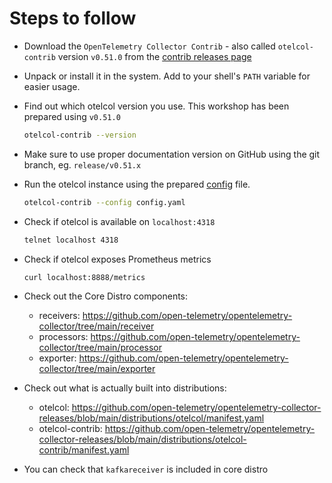 # Steps to follow

* Download the `OpenTelemetry Collector Contrib` - also called `otelcol-contrib` version `v0.51.0` from the [contrib releases page](https://github.com/open-telemetry/opentelemetry-collector-contrib/releases/tag/v0.51.0)

* Unpack or install it in the system. Add to your shell's `PATH` variable for easier usage.

* Find out which otelcol version you use. This workshop has been prepared using `v0.51.0`

  ```bash
  otelcol-contrib --version
  ```

* Make sure to use proper documentation version on GitHub using the git branch, eg. `release/v0.51.x`

* Run the otelcol instance using the prepared [config](config.yaml) file.

  ```bash
  otelcol-contrib --config config.yaml
  ```

* Check if otelcol is available on `localhost:4318`

  ```bash
  telnet localhost 4318
  ```

* Check if otelcol exposes Prometheus metrics

  ```bash
  curl localhost:8888/metrics
  ```

* Check out the Core Distro components:
  * receivers: https://github.com/open-telemetry/opentelemetry-collector/tree/main/receiver
  * processors: https://github.com/open-telemetry/opentelemetry-collector/tree/main/processor
  * exporter: https://github.com/open-telemetry/opentelemetry-collector/tree/main/exporter

* Check out what is actually built into distributions:
  * otelcol: https://github.com/open-telemetry/opentelemetry-collector-releases/blob/main/distributions/otelcol/manifest.yaml
  * otelcol-contrib: https://github.com/open-telemetry/opentelemetry-collector-releases/blob/main/distributions/otelcol-contrib/manifest.yaml

* You can check that `kafkareceiver` is included in core distro
